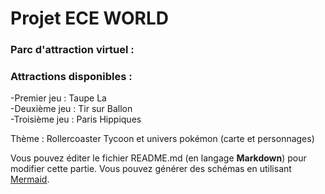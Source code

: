 # Projet ECE WORLD
### **Parc d'attraction virtuel :** 
### Attractions disponibles :     
  -Premier jeu : Taupe La      
  -Deuxième jeu : Tir sur Ballon   
  -Troisième jeu : Paris Hippiques    

Thème : Rollercoaster Tycoon et univers pokémon (carte et personnages)

Vous pouvez éditer le fichier README.md (en langage **Markdown**) pour modifier cette partie.
Vous pouvez générer des schémas en utilisant [Mermaid](https://github.com/mermaid-js/mermaid).
